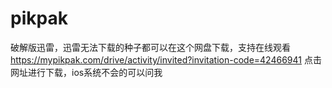 # pikpak
破解版迅雷，迅雷无法下载的种子都可以在这个网盘下载，支持在线观看
https://mypikpak.com/drive/activity/invited?invitation-code=42466941
点击网址进行下载，ios系统不会的可以问我
